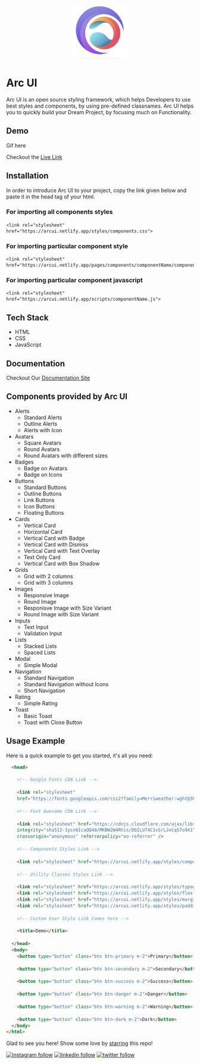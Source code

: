 <figure align="center">
    <img src="./assets/logo.png" width="150"/>
</figure>

# Arc UI

Arc UI is an open source styling framework, which helps Developers to use best styles and components, by using pre-defined classnames. Arc UI helps you to quickly build your Dream Project, by focusing much on Functionality.

## Demo

Gif here

Checkout the [Live Link](https://arcui.netlify.app/)

## Installation

In order to introduce Arc UI to your project, copy the link given below and paste it in the head tag of your html.

### For importing all components styles

```
<link rel="stylesheet" href="https://arcui.netlify.app/styles/components.css">
```

### For importing particular component style

```
<link rel="stylesheet" href="https://arcui.netlify.app/pages/components/componentName/componentName.css">
```

### For importing particular component javascript

```
<link rel="stylesheet" href="https://arcui.netlify.app/scripts/componentName.js">
```

## Tech Stack

- HTML
- CSS
- JavaScript

## Documentation

Checkout Our [Documentation Site](https://arcui.netlify.app/pages/get-started/intro.html)

## Components provided by Arc UI

- Alerts
  - Standard Alerts
  - Outline Alerts
  - Alerts with Icon
- Avatars
  - Square Avatars
  - Round Avatars
  - Round Avatars with different sizes
- Badges
  - Badge on Avatars
  - Badge on Icons
- Buttons
  - Standard Buttons
  - Outline Buttons
  - Link Buttons
  - Icon Buttons
  - Floating Buttons
- Cards
  - Vertical Card
  - Horizontal Card
  - Vertical Card with Badge
  - Vertical Card with Dismiss
  - Vertical Card with Text Overlay
  - Text Only Card
  - Vertical Card with Box Shadow
- Grids
  - Grid with 2 columns
  - Grid with 3 columns
- Images
  - Responsive Image
  - Round Image
  - Responisve Image with Size Variant
  - Round Image with Size Variant
- Inputs
  - Text Input
  - Validation Input
- Lists
  - Stacked Lists
  - Spaced Lists
- Modal
  - Simple Modal
- Navigation
  - Standard Navigation
  - Standard Navigation without Icons
  - Short Navigation
- Rating
  - Simple Rating
- Toast
  - Basic Toast
  - Toast with Close Button

## Usage Example

Here is a quick example to get you started, it's all you need:

```html
  <head>

    <!-- Google Fonts CDN Link -->

    <link rel="stylesheet"
    href="https://fonts.googleapis.com/css2?family=Merriweather:wght@300;400;700;900&display=swap" />

    <!-- Font Awesome CDN Link -->

    <link rel="stylesheet" href="https://cdnjs.cloudflare.com/ajax/libs/font-awesome/5.15.4/css/all.min.css"
    integrity="sha512-1ycn6IcaQQ40/MKBW2W4Rhis/DbILU74C1vSrLJxCq57o941Ym01SwNsOMqvEBFlcgUa6xLiPY/NS5R+E6ztJQ=="
    crossorigin="anonymous" referrerpolicy="no-referrer" />

    <!-- Components Styles Link -->

    <link rel="stylesheet" href="https://arcui.netlify.app/styles/components.css" />

    <!-- Utility Classes Styles Link -->

    <link rel="stylesheet" href="https://arcui.netlify.app/styles/typography.css" />
    <link rel="stylesheet" href="https://arcui.netlify.app/styles/flex.css" />
    <link rel="stylesheet" href="https://arcui.netlify.app/styles/margin.css" />
    <link rel="stylesheet" href="https://arcui.netlify.app/styles/padding.css" />

    <!-- Custom User Style Link Comes here -->

    <title>Demo</title>

  </head>
  <body>
    <button type="button" class="btn btn-primary m-2">Primary</button>

    <button type="button" class="btn btn-secondary m-2">Secondary</button>

    <button type="button" class="btn btn-success m-2">Success</button>

    <button type="button" class="btn btn-danger m-2">Danger</button>

    <button type="button" class="btn btn-warning m-2">Warning</button>

    <button type="button" class="btn btn-dark m-2">Dark</button>
  </body>
</html>

```

Glad to see you here! Show some love by [starring](https://github.com/devdeadviz/arc-ui) this repo!

[![instagram follow](https://img.shields.io/badge/follow-@devdeadviz-blue.svg?style=flat&logo=instagram)](https://www.instagram.com/devdeadviz/)
[![linkedin follow](https://img.shields.io/badge/follow-@devdeadviz-blue.svg?style=flat&logo=linkedin)](https://www.linkedin.com/in/devdeadviz/)
[![twitter follow](https://img.shields.io/badge/follow-@devdeadviz-blue.svg?style=flat&logo=twitter)](https://twitter.com/devdeadviz)
